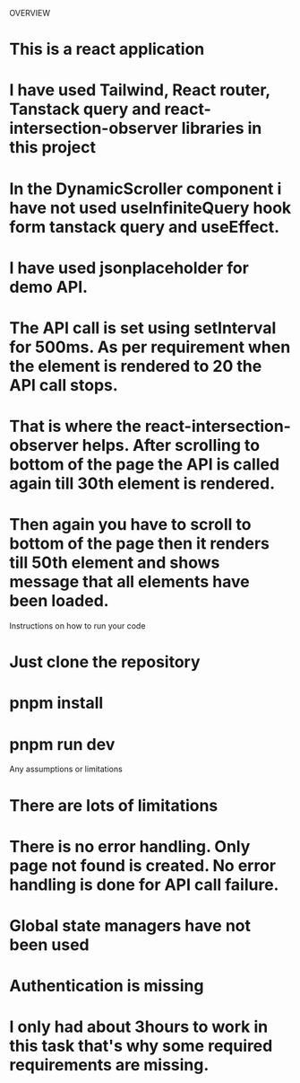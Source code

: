 OVERVIEW
# This is a react application
# I have used Tailwind, React router, Tanstack query and react-intersection-observer libraries in this project
# In the DynamicScroller component i have not used useInfiniteQuery hook form tanstack query and useEffect.
# I have used jsonplaceholder for demo API.
# The API call is set using setInterval for 500ms. As per requirement when the element is rendered to 20 the API call stops.
# That is where the react-intersection-observer helps. After scrolling to bottom of the page the API is called again till 30th element is     rendered.
# Then again you have to scroll to bottom of the page then it renders till 50th element and shows message that all elements have been loaded.


Instructions on how to run your code
# Just clone the repository
# pnpm install
# pnpm run dev

Any assumptions or limitations
# There are lots of limitations
# There is no error handling. Only page not found is created. No error handling is done for API call failure.
# Global state managers have not been used
# Authentication is missing

# I only had about 3hours to work in this task that's why some required requirements are missing.